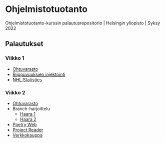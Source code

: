 # Ohjelmistotuotanto

Ohjelmistotuotanto-kurssin palautusrepositorio | Helsingin yliopisto | Syksy 2022

## Palautukset

### Viikko 1

- [Ohtuvarasto](https://github.com/rikurauhala/ohtuvarasto)
- [Riippuvuuksien injektointi](https://github.com/rikurauhala/ohjelmistotuotanto/tree/main/palautukset/viikko1/riippuvuuksien-injektointi-1)
- [NHL Statistics](https://github.com/rikurauhala/ohjelmistotuotanto/tree/main/palautukset/viikko1/nhl-statistics-1)

### Viikko 2

- [Ohtuvarasto](https://github.com/rikurauhala/ohtuvarasto)
- Branch-harjoittelu
  - [Haara 1](https://github.com/rikurauhala/ohjelmistotuotanto/tree/haara1)
  - [Haara 2](https://github.com/rikurauhala/ohjelmistotuotanto/tree/haara2)
- [Poetry Web](https://github.com/rikurauhala/ohjelmistotuotanto/tree/main/palautukset/viikko2/poetry-web)
- [Project Reader](https://github.com/rikurauhala/ohjelmistotuotanto/tree/main/palautukset/viikko2/project-reader)
- [Verkkokauppa](https://github.com/rikurauhala/ohjelmistotuotanto/tree/main/palautukset/viikko2/verkkokauppa-1)
